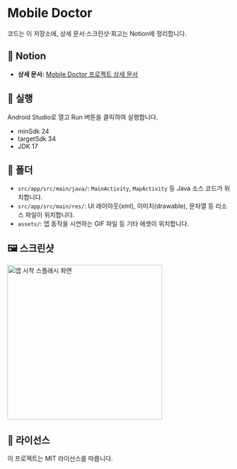 # Mobile Doctor

코드는 이 저장소에, 상세 문서·스크린샷·회고는 Notion에 정리합니다.



## 🔗 Notion

  - **상세 문서:** [Mobile Doctor 프로젝트 상세 문서](https://www.notion.so/Mobile-Doctor-Android-93f528f91dae4711bd7f2ae923edce6f?source=copy_link)



## 🚀 실행

Android Studio로 열고 Run 버튼을 클릭하여 실행합니다.

  - minSdk 24
  - targetSdk 34
  - JDK 17



## 📂 폴더

  - `src/app/src/main/java/`: `MainActivity`, `MapActivity` 등 Java 소스 코드가 위치합니다.
  - `src/app/src/main/res/`: UI 레이아웃(xml), 이미지(drawable), 문자열 등 리소스 파일이 위치합니다.
  - `assets/`: 앱 동작을 시연하는 GIF 파일 등 기타 에셋이 위치합니다.



## 🖼️ 스크린샷

<img src="assets/mobile-doctor-demo.gif" alt="앱 시작 스플래시 화면" width="350"/>



## 📄 라이선스

이 프로젝트는 MIT 라이선스를 따릅니다.
